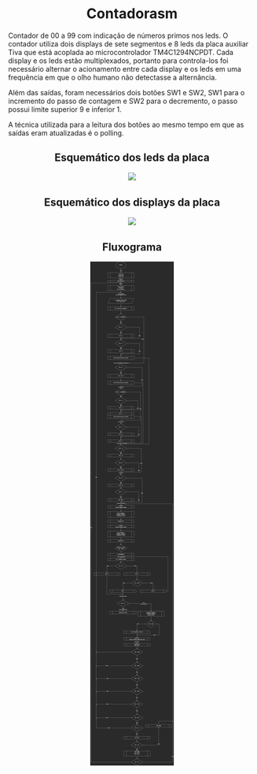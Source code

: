 # <h1 align="center"> Contadorasm </h1>
<p>Contador de 00 a 99 com indicação de números primos nos leds.
O contador utiliza dois displays de sete segmentos e 8 leds da placa auxiliar Tiva que está acoplada ao microcontrolador TM4C1294NCPDT.
Cada display e os leds estão multiplexados, portanto para controla-los foi necessário alternar o acionamento entre cada display e os leds em uma frequência em que o olho humano não detectasse a alternância. </p>
<p>  Além das saídas, foram necessários dois botões SW1 e SW2, SW1 para o incremento do passo de contagem e SW2 para o decremento, o passo possui limite superior 9 e inferior 1.</p>
 <p> A técnica utilizada para a leitura dos botões ao mesmo tempo em que as saídas eram atualizadas é o polling. </p>
  
<h2 align="center">Esquemático dos leds da placa</h2>
<div align="center">
<img src="https://user-images.githubusercontent.com/16793600/194778509-709f14dd-ab1a-4695-a364-436d7a145bf8.PNG" width="700px"/></div>
<h2 align="center">Esquemático dos displays da placa</h2>
<div align="center">
<img src="https://user-images.githubusercontent.com/16793600/194778503-e50ce5e1-3547-4190-be59-d58888f8bf76.PNG" width="700px"/>
<h2>Fluxograma</h2>
<img src="LAB1FLUXOGRAMA.png" />
</div>
